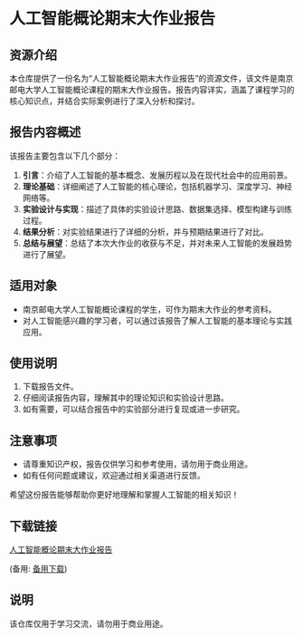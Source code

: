 # 人工智能概论期末大作业报告

## 资源介绍

本仓库提供了一份名为“人工智能概论期末大作业报告”的资源文件，该文件是南京邮电大学人工智能概论课程的期末大作业报告。报告内容详实，涵盖了课程学习的核心知识点，并结合实际案例进行了深入分析和探讨。

## 报告内容概述

该报告主要包含以下几个部分：

1. **引言**：介绍了人工智能的基本概念、发展历程以及在现代社会中的应用前景。
2. **理论基础**：详细阐述了人工智能的核心理论，包括机器学习、深度学习、神经网络等。
3. **实验设计与实现**：描述了具体的实验设计思路、数据集选择、模型构建与训练过程。
4. **结果分析**：对实验结果进行了详细的分析，并与预期结果进行了对比。
5. **总结与展望**：总结了本次大作业的收获与不足，并对未来人工智能的发展趋势进行了展望。

## 适用对象

- 南京邮电大学人工智能概论课程的学生，可作为期末大作业的参考资料。
- 对人工智能感兴趣的学习者，可以通过该报告了解人工智能的基本理论与实践应用。

## 使用说明

1. 下载报告文件。
2. 仔细阅读报告内容，理解其中的理论知识和实验设计思路。
3. 如有需要，可以结合报告中的实验部分进行复现或进一步研究。

## 注意事项

- 请尊重知识产权，报告仅供学习和参考使用，请勿用于商业用途。
- 如有任何问题或建议，欢迎通过相关渠道进行反馈。

希望这份报告能够帮助你更好地理解和掌握人工智能的相关知识！

## 下载链接
[人工智能概论期末大作业报告](https://pan.quark.cn/s/f75868eaae23) 

(备用: [备用下载](https://pan.baidu.com/s/1HTg_yOqkYQNfwzyOf21osA?pwd=1234))

## 说明

该仓库仅用于学习交流，请勿用于商业用途。
